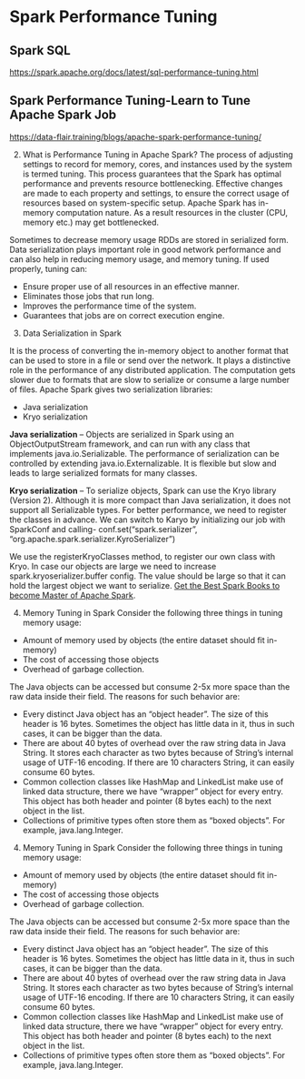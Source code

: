 # Spark Performance Tuning

## Spark SQL
https://spark.apache.org/docs/latest/sql-performance-tuning.html

## Spark Performance Tuning-Learn to Tune Apache Spark Job
https://data-flair.training/blogs/apache-spark-performance-tuning/

2. What is Performance Tuning in Apache Spark?
The process of adjusting settings to record for memory, cores, and instances used by the system is termed tuning. This process guarantees that the Spark has optimal performance and prevents resource bottlenecking. Effective changes are made to each property and settings, to ensure the correct usage of resources based on system-specific setup. Apache Spark has in-memory computation nature. As a result resources in the cluster (CPU, memory etc.) may get bottlenecked.

Sometimes to decrease memory usage RDDs are stored in serialized form. Data serialization plays important role in good network performance and can also help in reducing memory usage, and memory tuning.
If used properly, tuning can:

- Ensure proper use of all resources in an effective manner.
- Eliminates those jobs that run long.
- Improves the performance time of the system.
- Guarantees that jobs are on correct execution engine.

3. Data Serialization in Spark

It is the process of converting the in-memory object to another format that can be used to store in a file or send over the network. It plays a distinctive role in the performance of any distributed application. The computation gets slower due to formats that are slow to serialize or consume a large number of files. Apache Spark gives two serialization libraries:

- Java serialization
- Kryo serialization

**Java serialization** – Objects are serialized in Spark using an ObjectOutputStream framework, and can run with any class that implements java.io.Serializable. The performance of serialization can be controlled by extending java.io.Externalizable. It is flexible but slow and leads to large serialized formats for many classes.

**Kryo serialization** – To serialize objects, Spark can use the Kryo library (Version 2). Although it is more compact than Java serialization, it does not support all Serializable types. For better performance, we need to register the classes in advance. We can switch to Karyo by initializing our job with SparkConf and calling-
conf.set(“spark.serializer”, “org.apache.spark.serializer.KyroSerializer”)

We use the registerKryoClasses method, to register our own class with Kryo. In case our objects are large we need to increase spark.kryoserializer.buffer config. The value should be large so that it can hold the largest object we want to serialize.
[Get the Best Spark Books to become Master of Apache Spark](https://data-flair.training/blogs/best-apache-spark-scala-books/).

4. Memory Tuning in Spark
Consider the following three things in tuning memory usage:

- Amount of memory used by objects (the entire dataset should fit in-memory)
- The cost of accessing those objects
- Overhead of garbage collection.

The Java objects can be accessed but consume 2-5x more space than the raw data inside their field. The reasons for such behavior are:

- Every distinct Java object has an “object header”. The size of this header is 16 bytes. Sometimes the object has little data in it, thus in such cases, it can be bigger than the data.
- There are about 40 bytes of overhead over the raw string data in Java String. It stores each character as two bytes because of String’s internal usage of UTF-16 encoding. If there are 10 characters String, it can easily consume 60 bytes.
- Common collection classes like HashMap and LinkedList make use of linked data structure, there we have “wrapper” object for every entry. This object has both header and pointer (8 bytes each) to the next object in the list.
- Collections of primitive types often store them as “boxed objects”. For example, java.lang.Integer.


4. Memory Tuning in Spark
Consider the following three things in tuning memory usage:

- Amount of memory used by objects (the entire dataset should fit in-memory)
- The cost of accessing those objects
- Overhead of garbage collection.

The Java objects can be accessed but consume 2-5x more space than the raw data inside their field. The reasons for such behavior are:

- Every distinct Java object has an “object header”. The size of this header is 16 bytes. Sometimes the object has little data in it, thus in such cases, it can be bigger than the data.
- There are about 40 bytes of overhead over the raw string data in Java String. It stores each character as two bytes because of String’s internal usage of UTF-16 encoding. If there are 10 characters String, it can easily consume 60 bytes.
- Common collection classes like HashMap and LinkedList make use of linked data structure, there we have “wrapper” object for every entry. This object has both header and pointer (8 bytes each) to the next object in the list.
- Collections of primitive types often store them as “boxed objects”. For example, java.lang.Integer.


